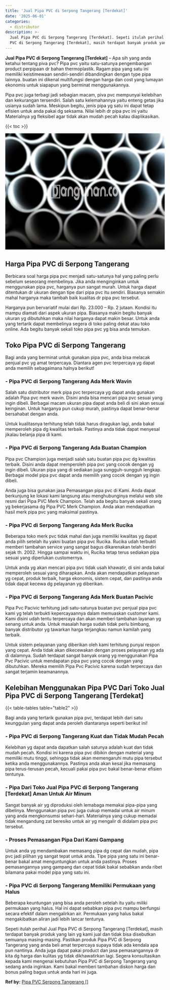 ```yaml
---
title: 'Jual Pipa PVC di Serpong Tangerang [Terdekat]'
date: '2025-06-01'
categories:
  - distributor
description: >-
  Jual Pipa PVC di Serpong Tangerang [Terdekat]. Sepeti itulah perihal Jual Pipa
  PVC di Serpong Tangerang [Terdekat], masih terdapat banyak produk yang lain...
---
```


**Jual Pipa PVC di Serpong Tangerang \[Terdekat\]** – Apa sih yang anda ketahui tentang piva pvc? Pipa pvc yaitu satu-satunya pengembangan product perpipaan dr bahan thermoplastik. Ragam pipa yang satu ini memiliki keistimewaan sendiri-sendiri dibandingkan dengan type pipa lainnya. buatan ini dikenal multifungsi dengan harga dan cost yang lumayan ekonomis untuk siapapun yang berminat menggunakannya.

Pipa pvc juga terbagi jadi sebagian macam, piva pvc mempunyai kelebihan dan kekurangan tersendiri. Salah satu kelemahannya yaitu enteng getas jika usianya sudah lama. Meskipun begitu, jenis pipa yg satu ini dapat tetap efisien untuk anda pakai dg seksama. Nilai lebih dr pipa pvc ini yaitu Materialnya yg fleksibel agar tidak akan mudah pecah kalau diaplikasikan.

{{< toc >}}

![Jual Pipa PVC di Serpong Tangerang [Terdekat]](/images/jaul-pipa-pvc-28.png)

## Harga Pipa PVC di Serpong Tangerang

Berbicara soal harga pipa pvc menjadi satu-satunya hal yang paling perlu sebelum seseorang membelinya. Jika anda menginginkan untuk menggunakan pipa pvc, harganya pun sangat murah. Untuk harga dapat ditentukan dr ukuran dengan tipe dari pipa pvc itu sendiri. Biasanya semakin mahal harganya maka tambah baik kualitas dr pipa pvc tersebut.

Harganya pun bervariatif mulai dari Rp. 23.000 – Rp. 2 jutaan. Kondisi itu mampu diamati dari aspek ukuran pipa. Biasanya makin begitu banyak ukuran yg dibutuhkan maka nilai harganya dapat makin besar. Untuk anda yang tertarik dapat membelinya segera di toko paling dekat atau toko online. Ada begitu banyak sekali toko pipa pvc yg bisa anda temukan.

## Toko Pipa PVC di Serpong Tangerang

Bagi anda yang berminat untuk gunakan pipa pvc, anda bisa melacak penjual pvc yg amat terpercaya. Diantara agen pvc terpercaya yg dapat anda memilih sebagaimana halnya berikut!

### \- Pipa PVC di Serpong Tangerang Ada Merk Wavin

Salah satu distributor merk pipa pvc terpercaya yg dapat anda gunakan adalah Pipa pvc merk wavin. Disini anda bisa mencari pipa pvc sesuai yang ingin dibeli. Berbagai macam ukuran pipa dapat anda beli di sini akan sesuai keinginan. Untuk harganya pun cukup murah, pastinya dapat benar-benar bersahabat dengan anda.

Untuk kualitasnya terhitung telah tidak harus diragukan lagi, anda bakal memperoleh pipa dg kwalitas terbaik. Pastinya anda tidak dapat menyesal jikalau belanja pipa di kami.

### \- Pipa PVC di Serpong Tangerang Ada Buatan Champion

Pipa pvc Champion juga menjadi salah satu buatan pipa pvc dg kwalitas terbaik. Disini anda dapat memperoleh pipa pvc yang cocok dengan yg ingin dibeli. Ukuran pipa yang di sediakan juga sungguh-sungguh lengkap. Berbagai model pipa pvc dapat anda memilih yang cocok dengan yg ingin dibeli.

Anda juga bisa gunakan jasa Pemasangan pipa pvc di Kami. Anda dapat berkunjung ke lokasi kami langsung atau menghubunginya melalui web site resmi dari Pipa PVC Merk Champion. Telah ada begitu banyak sekali orang yg bekerjasama dg Pipa PVC Merk Champion. Anda akan mendapatkan hasil merk pipa pvc yang maksimal pastinya.

### \- Pipa PVC di Serpong Tangerang Ada Merk Rucika

Beberapa toko merk pvc tidak mahal dan juga memiliki kwalitas yg dapat anda pilih setelah itu yakni buatan pipa pvc Rucika. Rucika udah terbukti memberi tambahan service yang sangat bagus dikarenakan telah berdiri sejak th. 2002. Hingga sampai waktu ini, Rucika tetap terus sediakan pipa sesuai yang diperlukan customernya.

Untuk anda yg akan mencari pipa pvc tidak usah khawatir, di sini anda bakal memperoleh sesuai yang diharapkan. Anda akan mendapatkan pelayanan yg cepat, produk terbaik, harga ekonomis, sistem cepat, dan pastinya anda tidak dapat kecewa dg pelayanan yg diberikan.

### \- Pipa PVC di Serpong Tangerang Ada Merk Buatan Pacivic

Pipa Pvc Pacivic terhitung jadi satu-satunya buatan pvc penjual pipa pvc kami yg telah terbukti kepercayaannya dalam memuaskan customer kami. Kami disini udah tentu terpercaya dan akan memberi tambahan layanan yg senang untuk anda. Untuk masalah harga sudah tidak perlu bimbang, banyak distributor yg tawarkan harga terjangkau namun kamilah yang terbaik.

Untuk sistem pelayanan yang diberikan oleh kami terhitung punyai respon yang cepat. Anda tidak akan dikecewakan dengan proses pelayanan yg ada di dalamnya. Sudah terdapat sangat banyak orang yg menggunakan Pipa Pvc Pacivic untuk mendapatan pipa pvc yang cocok dengan yang dibutuhkan. Mereka memilih Pipa Pvc Pacivic karena sudah terpercaya dan sangat terjamin keamanannya.

## Kelebihan Menggunakan Pipa PVC Dari Toko Jual Pipa PVC di Serpong Tangerang \[Terdekat\]

{{< table-tables table="table2" >}}

Bagi anda yang tertarik gunakan pipa pvc, terdapat lebih dari satu keunggulan yang dapat anda peroleh diantaranya seperti berikut ini!

### \- Pipa PVC di Serpong Tangerang Kuat dan Tidak Mudah Pecah

Kelebihan yg dapat anda dapatkan salah satunya adalah kuat dan tidak mudah pecah. Kondisi ini karena pipa pvc dibikin dengan material yang memiliki mutu tinggi, sehingga tidak akan memengaruhi mutu pipa tersebut ketika anda menggunakannya. Pastinya anda akan kesal jika memasang pipa terus-terusan pecah, kecuali pakai pipa pvc bakal benar-benar efisien tentunya.

### \- Pipa Dari Toko Jual Pipa PVC di Serpong Tangerang \[Terdekat\] Aman Untuk Air Minum

Sangat banyak air yg diproduksi oleh lemabaga memakai pipa-pipa yang dibelinya. Menggunakan pipa pvc juga cukup memadai untuk air minum yang anda mengkonsumsi sehari-hari. Materialnya yang cukup memadai tidak mengandung zat beresiko untuk air yg mengalir di didalam pipa pvc tersebut.

### \- Proses Pemasangan Pipa Dari Kami Gampang

Untuk anda yg mendambakan memasang pipa dg cepat dan mudah, pipa pvc jadi pilihan yg sangat tepat untuk anda. Tipe pipa yang satu ini benar-benar bakal amat menguntungkan untuk anda pastinya. Proses pemasangannya yang gampang dan cepat tidak bakal sebabkan anda ribet bilamana pakai model pipa yang satu ini.

### \- Pipa PVC di Serpong Tangerang Memiliki Permukaan yang Halus

Beberapa keuntungan yang bisa anda peroleh setelah itu yaitu miliki permukaan yang halus. Hal ini dapat sebabkan pipa pvc mampu berfungsi secara efektif dalam mengalirkan air. Permukaan yang halus bakal mengakibatkan aliran jadi lebih lancar tentunya.

Sepeti itulah perihal Jual Pipa PVC di Serpong Tangerang \[Terdekat\], masih terdapat banyak produk yang lain yg kami jual dan tidak bisa disebutkan semuanya masing-masing. Pastikan produk Pipa PVC di Serpong Tangerang yang anda beli amat terpercaya supaya tidak ada kendala apa pun nantinya. Anda juga dapat pakai product dan jasa pemasangannya dr kita dg harga dan kulitas yg tidak dikhawatirkan lagi. Segera konsultasikan kepada kami mengenai kebutuhan Pipa PVC di Serpong Tangerang yang sedang anda inginkan. Kami bakal memberi tambahan diskon harga dan bonus paling bagus untuk anda hari ini juga.

**Ref by:** [Pipa PVC Serpong Tangerang []](https://id.wikipedia.org/wiki/Pipa)
